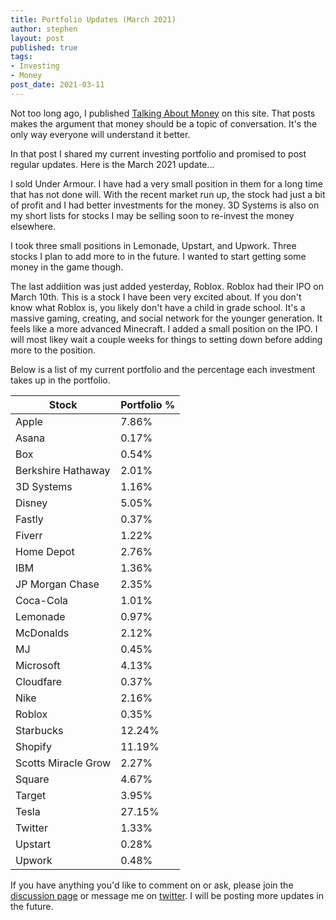 ```yaml
---
title: Portfolio Updates (March 2021)
author: stephen
layout: post
published: true
tags:
- Investing
- Money
post_date: 2021-03-11
---
```

Not too long ago, I published [Talking About Money](https://swoicik.com/2020/talk-about-money) on this site. That posts makes the argument that money should be a topic of conversation. It's the only way everyone will understand it better. 

In that post I shared my current investing portfolio and promised to post regular updates. Here is the March 2021 update...

I sold Under Armour. I have had a very small position in them for a long time that has not done will. With the recent market run up, the stock had just a bit of profit and I had better investments for the money. 3D Systems is also on my short lists for stocks I may be selling soon to re-invest the money elsewhere. 

I took three small positions in Lemonade, Upstart, and Upwork. Three stocks I plan to add more to in the future. I wanted to start getting some money in the game though. 

The last addiition was just added yesterday, Roblox. Roblox had their IPO on March 10th. This is a stock I have been very excited about. If you don't know what Roblox is, you likely don't have a child in grade school. It's a massive gaming, creating, and social network for the younger generation. It feels like a more advanced Minecraft. I added a small position on the IPO. I will most likey wait a couple weeks for things to setting down before adding more to the position. 

Below is a list of my current portfolio and the percentage each investment takes up in the portfolio.

| Stock               | Portfolio % |
| ---                 | ---         |
| Apple               | 7.86%       |
| Asana               | 0.17%       |
| Box                 | 0.54%       |
| Berkshire Hathaway  | 2.01%       |
| 3D Systems          | 1.16%       |
| Disney              | 5.05%       |
| Fastly              | 0.37%       |
| Fiverr              | 1.22%       |
| Home Depot          | 2.76%       |
| IBM                 | 1.36%       |
| JP Morgan Chase     | 2.35%       |
| Coca-Cola           | 1.01%       |
| Lemonade            | 0.97%       |
| McDonalds           | 2.12%       |
| MJ                  | 0.45%       |
| Microsoft           | 4.13%       |
| Cloudfare           | 0.37%       |
| Nike                | 2.16%       |
| Roblox              | 0.35%       |
| Starbucks           | 12.24%      |
| Shopify             | 11.19%      |
| Scotts Miracle Grow | 2.27%       |
| Square              | 4.67%       |
| Target              | 3.95%       |
| Tesla               | 27.15%      |
| Twitter             | 1.33%       |
| Upstart             | 0.28%       |
| Upwork              | 0.48%       |

If you have anything you'd like to comment on or ask, please join the [discussion page](https://github.com/swoicik/swoicik.github.io/discussions/8) or message me on [twitter](https://twitter.com/swoicik). I will be posting more updates in the future. 
